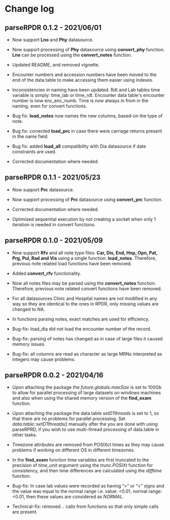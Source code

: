 # Change log

## parseRPDR 0.1.2 - 2021/06/01

-   Now support **Lno** and **Phy** datasource.

-   Now support processing of **Phy** datasource
    using **convert_phy** function. **Lno** can 
    be processed using the **convert_notes**
    function.
    
-   Updated README, and removed vignette.

-   Encounter numbers and accession numbers
    have been moved to the end of
    the data.table to make accessing them easier
    using indexes.
    
-   Inconsistencies in naming have been updated. 
    Rdt and Lab tables time variable is simply:
    time_lab or time_rdt.
    Encounter data table's encounter number is now
    enc_enc_numb.
    Time is now always in from in the naming, even
    for convert functions.

-   Bug fix: **load_notes** now names the new columns, 
    based-on the type of note.
    
-   Bug fix: corrected **load_prc** in case there
    were carriage returns present in the name field.
    
-   Bug fix: added **load_all** compatibility with 
    Dia datasource if date constraints are used.

-   Corrected documentation where needed.

## parseRPDR 0.1.1 - 2021/05/23

-   Now support **Prc** datasource.

-   Now support processing of **Prc** datasource
    using **convert_prc** function.

-   Corrected documentation where needed.

-   Optimized sequential execution by not creating a
    socket when only 1 iteration is needed in convert
    functions.

## parseRPDR 0.1.0 - 2021/05/09

-   Now support **Rfv** and all note type files:
    **Car, Dis, End, Hnp, Opn, Pat, Prg, Pul, Rad and Vis**
    using a single function: **load_notes**. Therefore,
    previous note related load functions have been removed.

-   Added **convert_rfv** functionality.

-   Now all notes files may be parsed using the
    **convert_notes** function. Therefore,
    previous note related convert functions have been removed.

-   For all datasources Clinic and Hospital names are not modified 
    in any way so they are identical to the ones in RPDR, 
    only missing values are changed to NA.
    
-   In functions parsing notes, exact matches are used for efficiency.

-   Bug-fix: load_dia did not load the encounter number of the record.

-   Bug-fix: parsing of notes has changed as in case of large files
    it caused memory issues.
    
-   Bug-fix: all columns are read as character as large MRNs interpreted
    as integers may cause problems.

## parseRPDR 0.0.2 - 2021/04/16

-   Upon attaching the package the *future.globals.maxSize* is set to
    100Gb to allow for parallel processing of large datasets on windows
    machines and also when using the shared memory version of the
    **find_exam** function.

-   Upon attaching the package the data.table *setDTthreads* is set to
    1, so that there are no problems for parallel processing. Set
    *data.table::setDTthreads()* manually after the you are done with
    using parseRPRD, if you wish to use multi-thread processing of
    data.table in other tasks.
    
-   Timezone attributes are removed from POSIXct times as they may
    cause problems if working on different OS in different timezones.
    
-   In the **find_exam** function time variables are first truncated 
    to the precision of *time_unit* argument using the *trunc.POSIXt*
    function for consistency, and then time differences are calculated
    using the *difftime* function.

-   Bug-fix: In case lab values were recorded as having “\>” or “\<”
    signs and the value was equal to the normal range i.e. value:
    \<0.01, normal range: \<0.01, then these values are considered as
    *NORMAL*.

-   Technical-fix: removed *..* calls from functions so that only simple
    calls are present.
